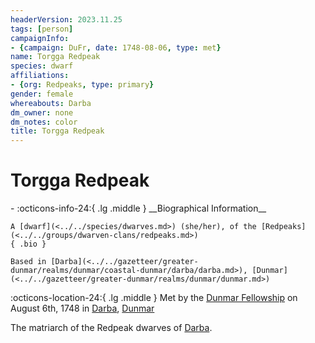 ```yaml
---
headerVersion: 2023.11.25
tags: [person]
campaignInfo:
- {campaign: DuFr, date: 1748-08-06, type: met}
name: Torgga Redpeak
species: dwarf
affiliations:
- {org: Redpeaks, type: primary}
gender: female
whereabouts: Darba
dm_owner: none
dm_notes: color
title: Torgga Redpeak
---
```

# Torgga Redpeak
<div class="grid cards ext-narrow-margin ext-one-column" markdown>
- :octicons-info-24:{ .lg .middle } __Biographical Information__

    A [dwarf](<../../species/dwarves.md>) (she/her), of the [Redpeaks](<../../groups/dwarven-clans/redpeaks.md>)  
    { .bio }

    Based in [Darba](<../../gazetteer/greater-dunmar/realms/dunmar/coastal-dunmar/darba/darba.md>), [Dunmar](<../../gazetteer/greater-dunmar/realms/dunmar/dunmar.md>)
</div>



:octicons-location-24:{ .lg .middle } Met by the [Dunmar Fellowship](<../pcs/dunmar-fellowship/dunmar-fellowship.md>) on August 6th, 1748 in [Darba](<../../gazetteer/greater-dunmar/realms/dunmar/coastal-dunmar/darba/darba.md>), [Dunmar](<../../gazetteer/greater-dunmar/realms/dunmar/dunmar.md>)  


The matriarch of the Redpeak dwarves of [Darba](<../../gazetteer/greater-dunmar/realms/dunmar/coastal-dunmar/darba/darba.md>).